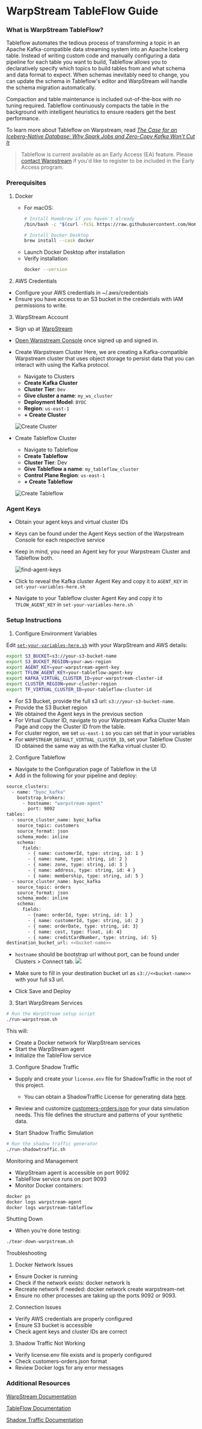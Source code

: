 # WarpStream TableFlow Guide

### What is WarpStream TableFlow?
Tableflow automates the tedious process of transforming a topic in an Apache Kafka-compatible data streaming system into an Apache Iceberg table. Instead of writing custom code and manually configuring a data pipeline for each table you want to build, Tableflow allows you to declaratively specify which topics to build tables from and what schema and data format to expect. When schemas inevitably need to change, you can update the schema in Tableflow's editor and WarpStream will handle the schema migration automatically.

Compaction and table maintenance is included out-of-the-box with no tuning required. Tableflow continuously compacts the table in the background with intelligent heuristics to ensure readers get the best performance.

To learn more about Tableflow on Warpstream, read *[The Case for an Iceberg-Native Database: Why Spark Jobs and Zero-Copy Kafka Won’t Cut It](https://www.warpstream.com/blog/the-case-for-an-iceberg-native-database-why-spark-jobs-and-zero-copy-kafka-wont-cut-it)*


>Tableflow is current available as an Early Access (EA) feature. Please [contact Warpstream](https://www.warpstream.com/contact-us) if you'd like to register to be included in the Early Access program.

### Prerequisites
1. Docker
    - For macOS:
        ```bash
        # Install Homebrew if you haven't already
        /bin/bash -c "$(curl -fsSL https://raw.githubusercontent.com/Homebrew/install/HEAD/install.sh)"

        # Install Docker Desktop
        brew install --cask docker
        ```
    - Launch Docker Desktop after installation
    - Verify installation:
        ```bash
        docker --version
        ```

2. AWS Credentials

- Configure your AWS credentials in ~/.aws/credentials
- Ensure you have access to an S3 bucket in the credentials with IAM permissions to write.

3. WarpStream Account

- Sign up at [WarpStream](https://console.warpstream.com/signup)
- [Open Warpstream Console](https://console.warpstream.com/) once signed up and signed in.
- Create Warpstream Cluster
Here, we are creating a Kafka-compatible Warpstream cluster that uses object storage to persist data that you can interact with using the Kafka protocol. 
    - Navigate to Clusters
    - **Create Kafka Cluster**
    - **Cluster Tier**: `Dev`
    - **Give cluster a name**: `my_ws_cluster`
    - **Deployment Model**: `BYOC`
    - **Region**: `us-east-1`
    - **+ Create Cluster**

    ![Create Cluster](img/create-cluster.png)

- Create Tableflow Cluster
    - Navigate to Tableflow
    - **Create Tableflow**
    - **Cluster Tier**: Dev
    - **Give Tableflow a name**: `my_tableflow_cluster`
    - **Control Plane Region**: `us-east-1`
    - **+ Create Tableflow**

    ![Create Tableflow](img/create-tableflow.png)

### Agent Keys
- Obtain your agent keys and virtual cluster IDs
- Keys can be found under the Agent Keys section of the Warpstream Console for each respective service

- Keep in mind, you need an Agent key for your Warpstream Cluster and Tableflow both.

    ![find-agent-keys](img/find-agent-keys.png)

- Click to reveal the Kafka cluster Agent Key and copy it to `AGENT_KEY` in `set-your-variables-here.sh`
- Navigate to your Tableflow cluster Agent Key and copy it to `TFLOW_AGENT_KEY` in `set-your-variables-here.sh`


### Setup Instructions
1. Configure Environment Variables

Edit [`set-your-variables-here.sh`](set-your-variables-here.sh) with your WarpStream and AWS details:
```bash
export S3_BUCKET=s3://your-s3-bucket-name
export S3_BUCKET_REGION=your-aws-region
export AGENT_KEY=your-warpstream-agent-key
export TFLOW_AGENT_KEY=your-tableflow-agent-key
export KAFKA_VIRTUAL_CLUSTER_ID=your-warpstream-cluster-id
export CLUSTER_REGION=your-cluster-region
export TF_VIRTUAL_CLUSTER_ID=your-tableflow-cluster-id
```

- For S3 Bucket, provide the full s3 url: `s3://your-s3-bucket-name`.
- Provide the S3 Bucket region
- We obtained the Agent keys in the previous section
- For Virtual Cluster ID, navigate to your Warpstream Kafka Cluster Main Page and copy the Cluster ID from the table.
- For cluster region, we set `us-east-1` so you can set that in your variables
- For `WARPSTREAM_DEFAULT_VIRTUAL_CLUSTER_ID`, set your Tableflow Cluster ID obtained the same way as with the Kafka virtual cluster ID.


2. Configure Tableflow 
- Navigate to the Configuration page of Tableflow in the UI
- Add in the following for your pipeline and deploy:

```bash
source_clusters:
  - name: "byoc_kafka"
    bootstrap_brokers:
      - hostname: "warpstream-agent"
        port: 9092
tables:
  - source_cluster_name: byoc_kafka
    source_topic: customers
    source_format: json
    schema_mode: inline
    schema:
      fields:
        - { name: customerId, type: string, id: 1 }
        - { name: name, type: string, id: 2 }
        - { name: zone, type: string, id: 3 }
        - { name: address, type: string, id: 4 }
        - { name: membership, type: string, id: 5 }
  - source_cluster_name: byoc_kafka
    source_topic: orders
    source_format: json
    schema_mode: inline
    schema:
      fields:
        - {name: orderId, type: string, id: 1 }
        - { name: customerId, type: string, id: 2 }
        - { name: orderDate, type: string, id: 3}
        - { name: cost, type: float, id: 4}
        - { name: creditCardNumber, type: string, id: 5}
destination_bucket_url: <<bucket-name>>
```
- `hostname` should be bootstrap url without port, can be found under Clusters > Connect tab.
![](img/find-hostname.png)

- Make sure to fill in your destination bucket url as `s3://<<bucket-name>>` with your full s3 url.
- Click Save and Deploy

3. Start WarpStream Services

```bash
# Run the WarpStream setup script
./run-warpstream.sh
```
This will:

- Create a Docker network for WarpStream services
- Start the WarpStream agent
- Initialize the TableFlow service

3. Configure Shadow Traffic

- Supply and create your `license.env` file for ShadowTraffic in the root of this project.
  - You can obtain a ShadowTraffic License for generating data [here](https://shadowtraffic.io/pricing.html).

- Review and customize [customers-orders.json](customers-orders.json) for your data simulation needs. This file defines the structure and patterns of your synthetic data.

- Start Shadow Traffic Simulation

```bash
# Run the shadow traffic generator
./run-shadowtraffic.sh
```

Monitoring and Management
- WarpStream agent is accessible on port 9092
- TableFlow service runs on port 9093
- Monitor Docker containers:

```bash
docker ps
docker logs warpstream-agent
docker logs warpstream-tableflow
```

Shutting Down
- When you're done testing:

```bash
./tear-down-warpstream.sh
```


Troubleshooting
1. Docker Network Issues

- Ensure Docker is running
- Check if the network exists: docker network ls
- Recreate network if needed: docker network create warpstream-net
- Ensure no other processes are taking up the ports 9092 or 9093.

2. Connection Issues
- Verify AWS credentials are properly configured
- Ensure S3 bucket is accessible
- Check agent keys and cluster IDs are correct

3. Shadow Traffic Not Working
- Verify license.env file exists and is properly configured
- Check customers-orders.json format
- Review Docker logs for any error messages


### Additional Resources
[WarpStream Documentation](https://docs.warpstream.com/warpstream/)

[TableFlow Documentation](https://docs.warpstream.com/warpstream/tableflow/tableflow)

[Shadow Traffic Documentation](https://docs.shadowtraffic.io/)
